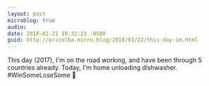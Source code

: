 ```yaml
---
layout: post
microblog: true
audio: 
date: 2018-01-21 19:31:23 -0500
guid: http://ericalba.micro.blog/2018/01/22/this-day-im.html
---
```

This day (2017), I'm on the road working, and have been through 5 countries already. 
Today, I'm home unloading dishwasher. #WinSomeLoseSome
🤔

